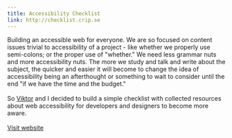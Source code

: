 ```yaml
---
title: Accessibility Checklist
link: http://checklist.crip.se
---
```


Building an accessible web for everyone. We are so focused on content issues trivial to accessibility of a project - like whether we properly use semi-colons; or the proper use of "whether." We need less grammar nuts and more accessibility nuts. The more we study and talk and write about the subject, the quicker and easier it will become to change the idea of accessibility being an afterthought or something to wait to consider until the end "if we have the time and the budget." <br><br> So <a href="https://twitter.com/roller89">Viktor</a> and I decided to build a simple checklist with collected resources about web accessibility for developers and designers to become more aware. <br><br> <a href="http://checklist.crip.se" class="btn btn--natural btn--positive btn--soft btn--old btn--contact">Visit website</a>
